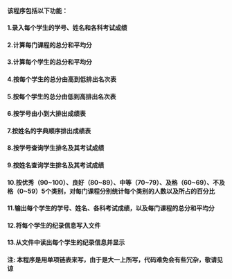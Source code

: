 #### 该程序包括以下功能：
#### 1.录入每个学生的学号、姓名和各科考试成绩
#### 2.计算每门课程的总分和平均分
#### 3.计算每个学生的总分和平均分
#### 4.按每个学生的总分由高到低排出名次表
#### 5.按每个学生的总分由低到高排出名次表
#### 6.按学号由小到大排出成绩表
#### 7.按姓名的字典顺序排出成绩表
#### 8.按学号查询学生排名及其考试成绩
#### 9.按姓名查询学生排名及其考试成绩
#### 10.按优秀（90~100）、良好（80~89）、中等（70~79）、及格（60~69）、不及格（0~59）5个类别，对每门课程分别统计每个类别的人数以及所占的百分比
#### 11.输出每个学生的学号、姓名、各科考试成绩，以及每门课程的总分和平均分
#### 12.将每个学生的纪录信息写入文件
#### 13.从文件中读出每个学生的纪录信息并显示  
  
  
  
#### 注: 本程序是用单项链表来写，由于是大一上所写，代码难免会有些冗杂，敬请见谅